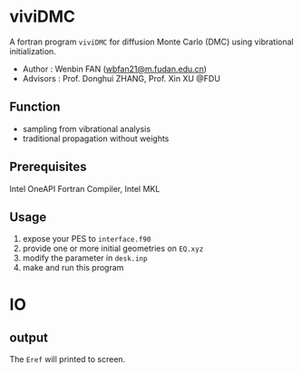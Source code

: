 # viviDMC

A fortran program `viviDMC` for diffusion Monte Carlo (DMC) 
using vibrational initialization. 

- Author : Wenbin FAN (wbfan21@m.fudan.edu.cn)
- Advisors : Prof. Donghui ZHANG, Prof. Xin XU @FDU

## Function

- sampling from vibrational analysis
- traditional propagation without weights

## Prerequisites

Intel OneAPI Fortran Compiler, Intel MKL

## Usage

1. expose your PES to `interface.f90`
2. provide one or more initial geometries on `EQ.xyz`
3. modify the parameter in `desk.inp`
4. make and run this program

# IO

## output

The `Eref` will printed to screen. 